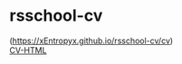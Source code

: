 # rsschool-cv
(https://xEntropyx.github.io/rsschool-cv/cv)  
[CV-HTML](https://xEntropyx.github.io/rsschool-cv/)
